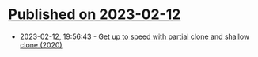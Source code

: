 # [Published on 2023-02-12](index.md)

* [2023-02-12, 19:56:43](https://lobste.rs/s/ty9xue/get_up_speed_with_partial_clone_shallow) - [Get up to speed with partial clone and shallow clone (2020)](https://github.blog/2020-12-21-get-up-to-speed-with-partial-clone-and-shallow-clone/)
